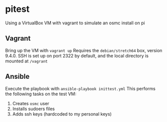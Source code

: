 # pitest
Using a VirtualBox VM with vagrant to simulate an osmc install on pi

## Vagrant
Bring up the VM with 
```vagrant up```
Requires the `debian/stretch64` box, version 9.4.0. SSH is set up on port
2322 by default, and the local directory is mounted at `/vagrant`

## Ansible
Execute the playbook with 
```ansible-playbook inittest.yml```
This performs the following tasks on the test VM:
1. Creates `osmc` user
1. Installs sudoers files
1. Adds ssh keys (hardcoded to my personal keys)
